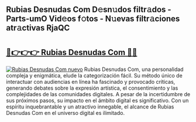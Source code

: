 ## Rubias Desnudas Com D𝚎sn𝚞dos filtr𝚊dos - Parts-umO Vid𝚎os f𝚘tos - N𝚞evas filtr𝚊ciones atr𝚊ctivas RjaQC

# <h2><a href="http://mb6ov6a.tromn.icu/?c=Rubias+Desnudas+Com">🔗👉👉👉 Rubias Desnudas Com 🔗🔗</a></h2>

[![Rubias Desnudas Com nuevo](https://i.imgur.com/pEAQMta.gif)](http://mb6ov6a.tromn.icu/?c=Rubias+Desnudas+Com)
Rubias Desnudas Com, una personalidad compleja y enigmática, elude la categorización fácil. Su método único de interactuar con audiencias en línea ha fascinado y provocado críticas, generando debates sobre la expresión artística, el consentimiento y las complejidades de las comunidades digitales. A pesar de la incertidumbre de sus próximos pasos, su impacto en el ámbito digital es significativo. Con un espíritu inquebrantable y un atractivo innegable, el alcance de Rubias Desnudas Com en el universo digital es ilimitado.
